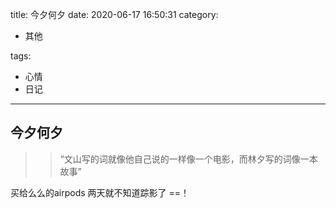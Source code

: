 title: 今夕何夕
date: 2020-06-17 16:50:31
category:

- 其他

tags:

- 心情
- 日记

------

## 今夕何夕
 >>“文山写的词就像他自己说的一样像一个电影，而林夕写的词像一本故事”

 买给么么的airpods 两天就不知道踪影了 ==！
